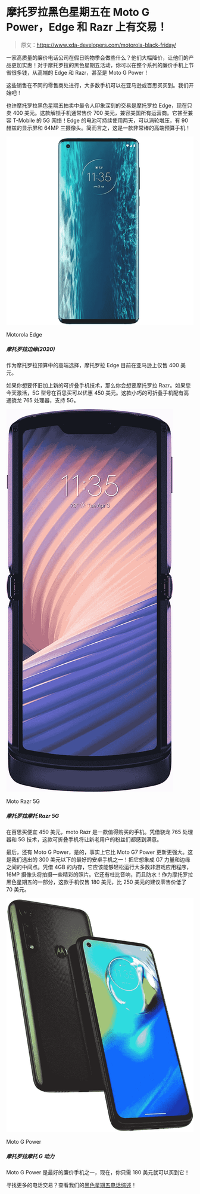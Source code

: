 # 摩托罗拉黑色星期五在 Moto G Power，Edge 和 Razr 上有交易！

> 原文：<https://www.xda-developers.com/motorola-black-friday/>

一家高质量的廉价电话公司在假日购物季会做些什么？他们大幅降价，让他们的产品更加实惠！对于摩托罗拉的黑色星期五活动，你可以在整个系列的廉价手机上节省很多钱，从高端的 Edge 和 Razr，甚至是 Moto G Power！

这些销售在不同的零售商处进行，大多数手机可以在亚马逊或百思买买到。我们开始吧！

也许摩托罗拉黑色星期五拍卖中最令人印象深刻的交易是摩托罗拉 Edge，现在只卖 400 美元。这款解锁手机通常售价 700 美元，兼容美国所有运营商。它甚至兼容 T-Mobile 的 5G 网络！Edge 的电池可持续使用两天，可以涡轮增压，有 90 赫兹的显示屏和 64MP 三摄像头。简而言之，这是一款非常棒的高端预算手机！

 <picture>![The high-end option of Motorola's budget picks, the Motorola Edge is currently just $400 on Amazon.](img/1212e936a83010a4491d35856b02f080.png)</picture> 

Motorola Edge

##### 摩托罗拉边缘(2020)

作为摩托罗拉预算中的高端选择，摩托罗拉 Edge 目前在亚马逊上仅售 400 美元。

如果你想要怀旧加上新的可折叠手机技术，那么你会想要摩托罗拉 Razr。如果您今天激活，5G 型号在百思买可以优惠 450 美元。这款小巧的可折叠手机配有高通骁龙 765 处理器，支持 5G。

 <picture>![Ready to try a foldable phone? Save $450 on the Moto Razr and enjoy a modern twist on an old classic. This is also a fair bit less expensive than the Galaxy Z Fold 2, the other standout foldable on the market.](img/d2ced78456e587d29f38f60a42a26c27.png)</picture> 

Moto Razr 5G

##### 摩托罗拉摩托 Razr 5G

在百思买便宜 450 美元，moto Razr 是一款值得购买的手机。凭借骁龙 765 处理器和 5G 技术，这款可折叠手机将让新老用户的粉丝们都感到满意。

最后，还有 Moto G Power，是的，事实上它比 Moto G7 Power 更新更强大。这是我们选出的 300 美元以下的最好的安卓手机之一！把它想象成 G7 力量和边缘之间的中间点。凭借 4GB 的内存，它应该能够轻松运行大多数非游戏应用程序，16MP 摄像头将拍摄一些精彩的照片。它还有杜比音响，而且防水！作为摩托罗拉黑色星期五的一部分，这款手机仅售 180 美元，比 250 美元的建议零售价低了 70 美元。

 <picture>![The Moto G Power is one of the best budget phones around, and right now, you can grab it for just $180!](img/e7ca27fb51dd5d722afe4256b75c71ef.png)</picture> 

Moto G Power

##### 摩托罗拉摩托 G 动力

Moto G Power 是最好的廉价手机之一，现在，你只需 180 美元就可以买到它！

寻找更多的电话交易？查看我们的[黑色星期五电话综述](https://www.xda-developers.com/black-friday-phone-deals/)！
